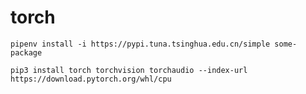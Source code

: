 # torch

```
pipenv install -i https://pypi.tuna.tsinghua.edu.cn/simple some-package
```

```shell
pip3 install torch torchvision torchaudio --index-url https://download.pytorch.org/whl/cpu
```

